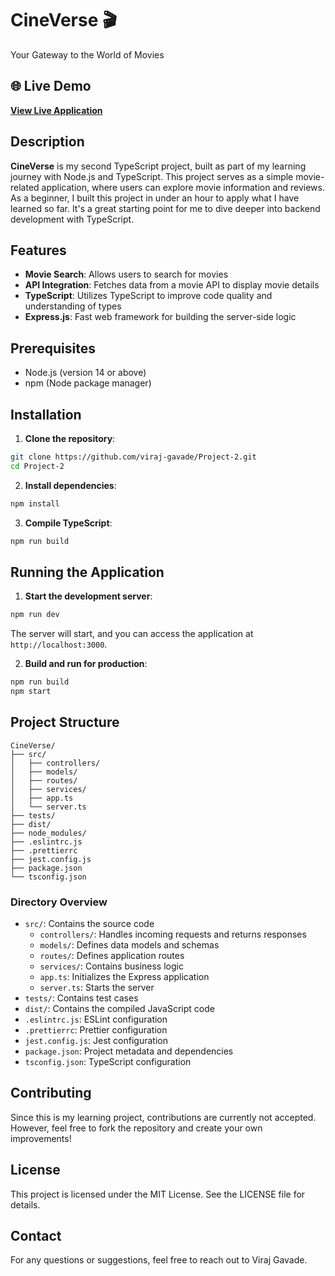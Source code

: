 # CineVerse 🎬
Your Gateway to the World of Movies


## 🌐 Live Demo

**[View Live Application](https://project-2-lxrh.onrender.com/)**


## Description
**CineVerse** is my second TypeScript project, built as part of my learning journey with Node.js and TypeScript. This project serves as a simple movie-related application, where users can explore movie information and reviews. As a beginner, I built this project in under an hour to apply what I have learned so far. It's a great starting point for me to dive deeper into backend development with TypeScript.

## Features
- **Movie Search**: Allows users to search for movies
- **API Integration**: Fetches data from a movie API to display movie details
- **TypeScript**: Utilizes TypeScript to improve code quality and understanding of types
- **Express.js**: Fast web framework for building the server-side logic

## Prerequisites
- Node.js (version 14 or above)
- npm (Node package manager)

## Installation

1. **Clone the repository**:
```bash
git clone https://github.com/viraj-gavade/Project-2.git
cd Project-2
```

2. **Install dependencies**:
```bash
npm install
```

3. **Compile TypeScript**:
```bash
npm run build
```

## Running the Application

1. **Start the development server**:
```bash
npm run dev
```
The server will start, and you can access the application at `http://localhost:3000`.

2. **Build and run for production**:
```bash
npm run build
npm start
```

## Project Structure
```
CineVerse/
├── src/
│   ├── controllers/
│   ├── models/
│   ├── routes/
│   ├── services/
│   ├── app.ts
│   └── server.ts
├── tests/
├── dist/
├── node_modules/
├── .eslintrc.js
├── .prettierrc
├── jest.config.js
├── package.json
└── tsconfig.json
```

### Directory Overview
- `src/`: Contains the source code
  - `controllers/`: Handles incoming requests and returns responses
  - `models/`: Defines data models and schemas
  - `routes/`: Defines application routes
  - `services/`: Contains business logic
  - `app.ts`: Initializes the Express application
  - `server.ts`: Starts the server
- `tests/`: Contains test cases
- `dist/`: Contains the compiled JavaScript code
- `.eslintrc.js`: ESLint configuration
- `.prettierrc`: Prettier configuration
- `jest.config.js`: Jest configuration
- `package.json`: Project metadata and dependencies
- `tsconfig.json`: TypeScript configuration

## Contributing
Since this is my learning project, contributions are currently not accepted. However, feel free to fork the repository and create your own improvements!

## License
This project is licensed under the MIT License. See the LICENSE file for details.

## Contact
For any questions or suggestions, feel free to reach out to Viraj Gavade.
